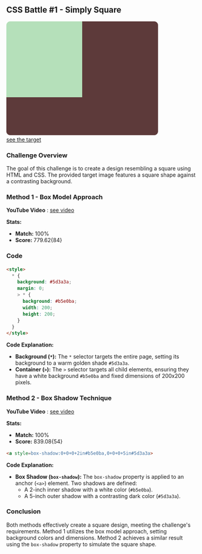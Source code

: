 ## CSS Battle #1 - Simply Square

![picture of daily target](./images/001.png)  
[see the target](https://cssbattle.dev/play/1)

### Challenge Overview

The goal of this challenge is to create a design resembling a square using HTML and CSS. The provided target image features a square shape against a contrasting background.

### Method 1 - Box Model Approach  

**YouTube Video** : [see video](https://www.youtube.com/watch?v=Z0Asqy0dcvU)

**Stats:**
- **Match:** 100%
- **Score:** 779.62{84}

### Code

```html
<style>
  * {
    background: #5d3a3a;
    margin: 0;
    > * {
      background: #b5e0ba;
      width: 200;
      height: 200;
    }
  }
</style>
```

**Code Explanation:**
- **Background (`*`):** The `*` selector targets the entire page, setting its background to a warm golden shade `#5d3a3a`.
- **Container (`>`):** The `>` selector targets all child elements, ensuring they have a white background `#b5e0ba` and fixed dimensions of 200x200 pixels.

### Method 2 - Box Shadow Technique

**YouTube Video** : [see video](https://www.youtube.com/watch?v=i9WFFFbxYNc)

**Stats:**
- **Match:** 100%
- **Score:** 839.08{54}

```html
<a style=box-shadow:0+0+0+2in#b5e0ba,0+0+0+5in#5d3a3a>
```

**Code Explanation:**
- **Box Shadow (`box-shadow`):** The `box-shadow` property is applied to an anchor (`<a>`) element. Two shadows are defined:
  - A 2-inch inner shadow with a white color (`#b5e0ba`).
  - A 5-inch outer shadow with a contrasting dark color (`#5d3a3a`).

### Conclusion

Both methods effectively create a square design, meeting the challenge's requirements. Method 1 utilizes the box model approach, setting background colors and dimensions. Method 2 achieves a similar result using the `box-shadow` property to simulate the square shape.